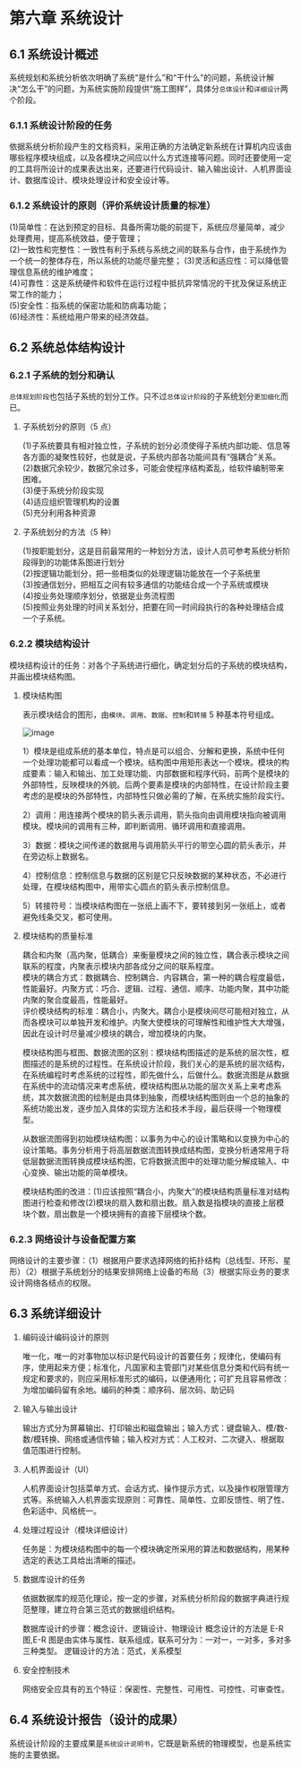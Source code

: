 # 第六章 系统设计

## 6.1 系统设计概述

系统规划和系统分析依次明确了系统“是什么”和“干什么”的问题，系统设计解决“怎么干”的问题，为系统实施阶段提供“施工图样”，具体分`总体设计`和`详细设计`两个阶段。

### 6.1.1 系统设计阶段的任务

依据系统分析阶段产生的文档资料，采用正确的方法确定新系统在计算机内应该由哪些程序模块组成，以及各模块之间应以什么方式连接等问题。同时还要使用一定的工具将所设计的成果表达出来，还要进行代码设计、输入输出设计、人机界面设计、数据库设计、模块处理设计和安全设计等。

### 6.1.2 系统设计的原则（评价系统设计质量的标准）

(1)简单性：在达到预定的目标、具备所需功能的前提下，系统应尽量简单，减少处理费用，提高系统效益，便于管理；  
(2)一致性和完整性：一致性有利于系统与系统之间的联系与合作，由于系统作为一个统一的整体存在，所以系统的功能尽量完整；
(3)灵活和适应性：可以降低管理信息系统的维护难度；  
(4)可靠性：这是系统硬件和软件在运行过程中抵抗异常情况的干扰及保证系统正常工作的能力；  
(5)安全性：指系统的保密功能和防病毒功能；  
(6)经济性：系统给用户带来的经济效益。

## 6.2 系统总体结构设计

### 6.2.1 子系统的划分和确认

`总体规划阶段`也包括子系统的划分工作。只不过`总体设计阶段`的子系统划分`更加细化`而已。

1. 子系统划分的原则（5 点）

   (1)子系统要具有相对独立性，子系统的划分必须使得子系统内部功能、信息等各方面的凝聚性较好，也就是说，子系统内部各功能间具有“强耦合”关系。
   (2)数据冗余较少，数据冗余过多，可能会使程序结构紊乱，给软件编制带来困难。  
   (3)便于系统分阶段实现  
   (4)适应组织管理机构的设置  
   (5)充分利用各种资源

2. 子系统划分的方法（5 种）

   (1)按职能划分，这是目前最常用的一种划分方法，设计人员可参考系统分析阶段得到的功能体系图进行划分  
   (2)按逻辑功能划分，把一些相类似的处理逻辑功能放在一个子系统里  
   (3)按通信划分，把相互之间有较多通信的功能结合成一个子系统或模块  
   (4)按业务处理顺序划分，依据是业务流程图  
   (5)按照业务处理的时间关系划分，把要在同一时间段执行的各种处理结合成一个子系统。

### 6.2.2 模块结构设计

模块结构设计的任务：对各个子系统进行细化，确定划分后的子系统的模块结构，并画出模块结构图。

1. 模块结构图

   表示模块结合的图形，由`模块`、`调用`、`数据`、`控制`和`转接` 5 种基本符号组成。

   ![image](https://szu-csse-1305214533.cos.ap-guangzhou.myqcloud.com/image-96.jpeg)

   1）模块是组成系统的基本单位，特点是可以组合、分解和更换，系统中任何一个处理功能都可以看成一个模块。结构图中用矩形表达一个模块。模块的构成要素：输入和输出、加工处理功能、内部数据和程序代码，前两个是模块的外部特性，反映模块的外貌。后两个要素是模块的内部特性，在设计阶段主要考虑的是模块的外部特性，内部特性只做必需的了解，在系统实施阶段实行。

   2）调用：用连接两个模块的箭头表示调用，箭头指向由调用模块指向被调用模块。模块间的调用有三种，即判断调用、循环调用和直接调用。

   3）数据：模块之间传递的数据用与调用箭头平行的带空心圆的箭头表示，并在旁边标上数据名。

   4）控制信息：控制信息与数据的区别是它只反映数据的某种状态，不必进行处理，在模块结构图中，用带实心圆点的箭头表示控制信息。

   5）转接符号：当模块结构图在一张纸上画不下，要转接到另一张纸上，或者避免线条交叉，都可使用。

2. 模块结构的质量标准

   耦合和内聚（高内聚，低耦合）来衡量模块之间的独立性，耦合表示模块之间联系的程度，内聚表示模块内部各成分之间的联系程度。  
   模块的耦合方式：数据耦合、控制耦合、内容耦合，第一种的耦合程度最低，性能最好。内聚方式：巧合、逻辑、过程、通信、顺序、功能内聚，其中功能内聚的聚合度最高，性能最好。  
   评价模块结构的标准：耦合小，内聚大。耦合小是模块间尽可能相对独立，从而各模块可以单独开发和维护。内聚大使模块的可理解性和维护性大大增强，因此在设计时尽量减少模块的耦合，增加模块的内聚。

   模块结构图与框图、数据流图的区别：模块结构图描述的是系统的层次性，框图描述的是系统的过程性。在系统设计阶段，我们关心的是系统的层次结构，在系统编程时考虑系统的过程性，即先做什么，后做什么。数据流图是从数据在系统中的流动情况来考虑系统，模块结构图从功能的层次关系上来考虑系统，其次数据流图的绘制是由具体到抽象，而模块结构图则由一个总的抽象的系统功能出发，逐步加入具体的实现方法和技术手段，最后获得一个物理模型。

   从数据流图得到初始模块结构图：以事务为中心的设计策略和以变换为中心的设计策略。事务分析用于将高层数据流图转换成结构图，变换分析通常用于将低层数据流图转换成模块结构图，它将数据流图中的处理功能分解成输入、中心变换、输出功能的简单模块。

   模块结构图的改进：(1)应该按照“耦合小，内聚大”的模块结构质量标准对结构图进行检查和修改(2)模块的扇入数和扇出数。扇入数是指模块的直接上层模块个数，扇出数是一个模块拥有的直接下层模块个数。

### 6.2.3 网络设计与设备配置方案

网络设计的主要步骤：（1）根据用户要求选择网络的拓扑结构（总线型、环形、星形）（2）根据子系统划分的结果安排网络上设备的布局（3）根据实际业务的要求设计网络各结点的权限。

## 6.3 系统详细设计

1. 编码设计编码设计的原则

   唯一化，唯一的对事物加以标识是代码设计的首要任务；规律化，使编码有序，使用起来方便；标准化，凡国家和主管部门对某些信息分类和代码有统一规定和要求的，则应采用标准形式的编码，以便通用化；可扩充且容易修改：为增加编码留有余地。编码的种类：顺序码、层次码、助记码

2. 输入与输出设计

   输出方式分为屏幕输出、打印输出和磁盘输出；输入方式：键盘输入、模/数-数/模转换、网络或通信传输；输入校对方式：人工校对、二次键入、根据取值范围进行控制。

3. 人机界面设计（UI）

   人机界面设计包括菜单方式、会话方式、操作提示方式，以及操作权限管理方式等。系统输入人机界面实现原则：可靠性、简单性、立即反馈性、明了性、色彩适中、风格统一。

4. 处理过程设计（模块详细设计）

   任务是：为模块结构图中的每一个模块确定所采用的算法和数据结构，用某种选定的表达工具给出清晰的描述。

5. 数据库设计的任务

   依据数据库的规范化理论，按一定的步骤，对系统分析阶段的数据字典进行规范整理，建立符合第三范式的数据组织结构。

   数据库设计的步骤：概念设计、逻辑设计、物理设计
   概念设计的方法是 E-R 图,E-R 图是由实体与属性、联系组成，联系可分为：一对一，一对多，多对多三种类型。
   逻辑设计的方法：范式，关系模型

6. 安全控制技术

   网络安全应具有的五个特征：保密性、完整性、可用性、可控性、可审查性。

## 6.4 系统设计报告（设计的成果）

系统设计阶段的主要成果是`系统设计说明书`，它既是新系统的物理模型，也是系统实施的主要依据。
